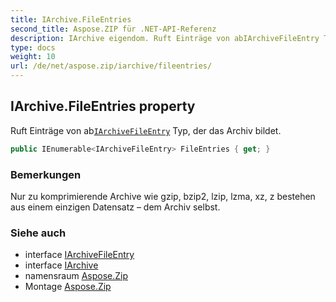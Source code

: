 ```yaml
---
title: IArchive.FileEntries
second_title: Aspose.ZIP für .NET-API-Referenz
description: IArchive eigendom. Ruft Einträge von abIArchiveFileEntry Typ der das Archiv bildet.
type: docs
weight: 10
url: /de/net/aspose.zip/iarchive/fileentries/
---
```

## IArchive.FileEntries property

Ruft Einträge von ab[`IArchiveFileEntry`](../../iarchivefileentry/) Typ, der das Archiv bildet.

```csharp
public IEnumerable<IArchiveFileEntry> FileEntries { get; }
```

### Bemerkungen

Nur zu komprimierende Archive wie gzip, bzip2, lzip, lzma, xz, z bestehen aus einem einzigen Datensatz – dem Archiv selbst.

### Siehe auch

* interface [IArchiveFileEntry](../../iarchivefileentry/)
* interface [IArchive](../)
* namensraum [Aspose.Zip](../../iarchive/)
* Montage [Aspose.Zip](../../../)


